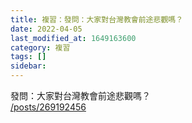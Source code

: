 ```yaml
---
title: 複習：發問：大家對台灣教會前途悲觀嗎？
date: 2022-04-05
last_modified_at: 1649163600
category: 複習
tags: []
sidebar: 
---
```


<p>發問：大家對台灣教會前途悲觀嗎？<br/>
<a href="/posts/269192456" target="_blank">/posts/269192456</a></p>
<p> </p>

